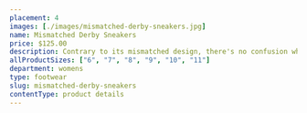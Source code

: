 ```yaml
---
placement: 4
images: [./images/mismatched-derby-sneakers.jpg]
name: Mismatched Derby Sneakers
price: $125.00
description: Contrary to its mismatched design, there's no confusion when it comes to the playful and artistic flair of our Mismatched Derby Sneakers. Suede upper and rubber sole combined with differing color schemes definitely make this footwear one of a kind.
allProductSizes: ["6", "7", "8", "9", "10", "11"]
department: womens
type: footwear
slug: mismatched-derby-sneakers
contentType: product details
---
```

